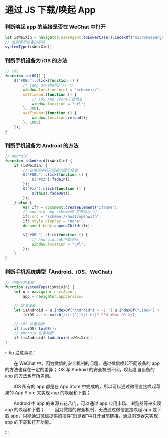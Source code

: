 # 通过 JS 下载/唤起 App

### 判断唤起 app 的连接是否在 WeChat 中打开

```javascript title="代码示例"
let isWeiXin = navigator.userAgent.toLowerCase().indexOf("micromessenger") != -1;
// 监测手机设备的系统
systemType(isWeiXin);
```

### 判断手机设备为 **iOS** 的方法

```javascript title="代码示例"
// iOS
function toiOS() {
	$("#DBL").click(function () {
		/* [app scheme码]:// */
		window.location.href = "scheme://";
		setTimeout(function () {
			// iOS App Store下载地址
			window.location = "url";
		}, 300);
		setTimeout(function () {
			window.location.reload();
		}, 1000);
	});
}
```

### 判断手机设备为 Android 的方法

```javascript title="代码示例"
// Android
function toAndroid(isWeiXin) {
	if (isWeiXin) {
		// 在微信中打开链接的提示信息
		$("#DBL").click(function () {
			$("#zz").fadeIn();
		});
		$("#zz").click(function () {
			$(this).fadeOut();
		});
	} else {
		var ifr = document.createElement("iframe");
		/* Android app scheme码 打开地址 */
		ifr.src = "scheme://host/openwith";
		ifr.style.display = "none";
		document.body.appendChild(ifr);

		$("#DBL").click(function () {
			// Android.apk下载地址
			window.location = "url";
		});
	}
}
```

### 判断手机系统类型「Android、iOS、WeChat」

```javascript title="代码示例"
// 判断手机系统
function systemType(isWeiXin) {
	let u = navigator.userAgent,
		app = navigator.appVersion;

	// 监测设备
	let isAndroid = u.indexOf("Android") > -1 || u.indexOf("Linux") > -1,
		isiOS = !!u.match(/\(i[^;]+;( U;)? CPU.+Mac OS X/);

	// iOS 设备判断
	if (isiOS) toiOS();
	// Android 设备判断
	if (isAndroid) toAndroid(isWeiXin);
}
```

:::tip 注意事项：

&emsp;&emsp;在 WeChat 中，因为微信的安全机制的问题，通过微信唤起不同设备的 app 的方法也存在一定的差异；iOS 与 Android 的安全机制不同，唤起各自设备的 app 的方法也有所差别。

&emsp;&emsp;iOS 所有的 app 都是在 App Store 中完成的，所以可以通过微信直接唤起苹果的 App Store 来实现 app 的唤起和下载；

&emsp;&emsp;Android 中 app 的来源五花八门，可以通过 app 应用市场、浏览器等来实现 app 的唤起和下载；
&emsp;&emsp;因为微信的安全机制，无法通过微信直接唤起 app 或下载 app，只能通过微信提供的插件“浏览器”中打开当前链接，通过浏览器来实现 app 的下载和打开功能。

:::
